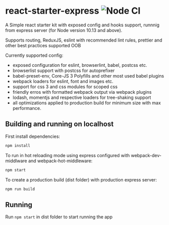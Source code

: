 # react-starter-express ![Node CI](https://github.com/amazingrv/react-starter-express/workflows/Node%20CI/badge.svg?branch=master)

A Simple react starter kit with exposed config and hooks support, runnnig from express server (for Node version 10.13 and above).

Supports routing, ReduxJS, eslint with recommended lint rules, prettier and other best practices supported OOB

Currently supported config:

-   exposed configuration for eslint, browserlint, babel, postcss etc.
-   browserlist support with postcss for autoprefixer
-   babel-preset-env, Core-JS 3 Polyfills and other most used babel plugins
-   webpack loaders for eslint, font and images etc.
-   support for css 3 and css modules for scoped css
-   friendly erros with formatted webpack output via webpack plugins
-   lodash, momentjs and respective loaders for tree-shaking support
-   all optimizations applied to production build for minimum size with max performance.

## Building and running on localhost

First install dependencies:

```sh
npm install
```

To run in hot reloading mode using express configured with webpack-dev-middlware and webpack-hot-middleware:

```sh
npm start
```

To create a production build (dist folder) with production express server:

```sh
npm run build
```

## Running

Run `npm start` in dist folder to start running the app
